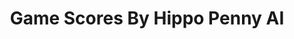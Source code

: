 ---
title: Game Scores By Hippo Penny AI
layout: scoredetail
permalink: /meta-score/the-first-descendant
header:
  teaser: /assets/images/the-first-descendant.jpg
  video:
    id: AOLr-8u_z9k
    provider: youtube
---
